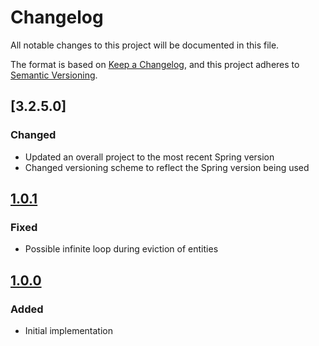 # Changelog

All notable changes to this project will be documented in this file.

The format is based on [Keep a Changelog](https://keepachangelog.com/en/1.0.0/),
and this project adheres to [Semantic Versioning](https://semver.org/spec/v2.0.0.html).

## [3.2.5.0]

### Changed
- Updated an overall project to the most recent Spring version
- Changed versioning scheme to reflect the Spring version being used

## [1.0.1]

### Fixed
- Possible infinite loop during eviction of entities

## [1.0.0]

### Added
- Initial implementation

[1.0.1]: https://github.com/SuppieRK/spring-boot-multilevel-cache-starter/compare/v1.0.1...v3.2.5.0
[1.0.1]: https://github.com/SuppieRK/spring-boot-multilevel-cache-starter/compare/v1.0.0...v1.0.1
[1.0.0]: https://github.com/SuppieRK/spring-boot-multilevel-cache-starter/compare/6a187283...v1.0.0